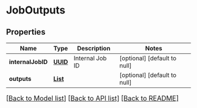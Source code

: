 # JobOutputs
## Properties

Name | Type | Description | Notes
------------ | ------------- | ------------- | -------------
**internalJobID** | [**UUID**](UUID.md) | Internal Job ID | [optional] [default to null]
**outputs** | [**List**](JobOutput.md) |  | [optional] [default to null]

[[Back to Model list]](../README.md#documentation-for-models) [[Back to API list]](../README.md#documentation-for-api-endpoints) [[Back to README]](../README.md)

<style>
     p, ul, ol, li { font-size: 18px !important;}
</style>

